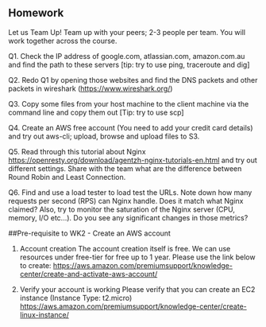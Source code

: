 ## Homework

Let us Team Up! 
Team up with your peers; 2-3 people per team. You will work together across the course.

Q1. Check the IP address of google.com, atlassian.com, amazon.com.au and find the path to these servers [tip: try to use ping, traceroute and dig]

Q2. Redo Q1 by opening those websites and find the DNS packets and other packets in wireshark (https://www.wireshark.org/)

Q3. Copy some files from your host machine to the client machine via the command line and copy them out [Tip: try to use scp]

Q4. Create an AWS free account (You need to add your credit card details) and try out aws-cli; upload, browse and upload files to S3.

Q5. Read through this tutorial about Nginx https://openresty.org/download/agentzh-nginx-tutorials-en.html and try out different settings. Share with the team what are the difference between Round Robin and Least Connection.

Q6. Find and use a load tester to load test the URLs. Note down how many requests per second (RPS) can Nginx handle. Does it match what Nginx claimed? Also, try to monitor the saturation of the Nginx server (CPU, memory, I/O etc...). Do you see any significant changes in those metrics?

##Pre-requisite to WK2 - Create an AWS account

1. Account creation
The account creation itself is free. We can use resources under free-tier for free up to 1 year. Please use the link below to create: https://aws.amazon.com/premiumsupport/knowledge-center/create-and-activate-aws-account/

2. Verify your account is working
Please verify that you can create an EC2 instance (Instance Type: t2.micro) 
https://aws.amazon.com/premiumsupport/knowledge-center/create-linux-instance/
